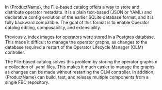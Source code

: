 In {ProductName}, the File-based catalog offers a way to store and distribute operator metadata. It is a plain text-based (JSON or YAML) and declarative config evolution of the earlier SQLite database format, and it is fully backward compatible. The goal of this format is to enable Operator catalog editing, composability, and extensibility.

Previously, index images for operators were stored in a Postgres database. This made it difficult to manage the operator graphs, as changes to the database required a restart of the Operator Lifecycle Manager (OLM) controller. 

The File-based catalog solves this problem by storing the operator graphs n a collection of .yaml files. This makes it much easier to manage the graphs, as changes can be made without restarting the OLM controller.  In addition, {ProductName} can build, test, and release multiple components from a single FBC repository.
